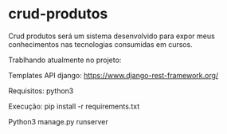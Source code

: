# crud-produtos
Crud produtos será um sistema desenvolvido para expor meus conhecimentos nas tecnologias consumidas em cursos.

Trablhando atualmente no projeto:

Templates 
API django:
https://www.django-rest-framework.org/

Requisitos: python3

Execução: pip install -r requirements.txt

Python3 manage.py runserver
